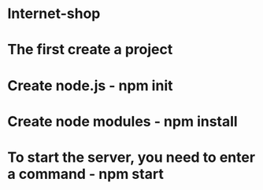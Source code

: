 # Internet-shop

# The first create a project
# Create node.js - npm init
# Create node modules - npm install
# To start the server, you need to enter a command - npm start
